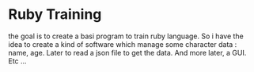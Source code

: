 # Ruby Training

the goal is to create a basi program to train ruby language. So i have the idea to create a kind of software which manage some character data : name, age. 
Later to read a json file to get the data.
And more later, a GUI.
Etc ... 
